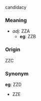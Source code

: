 candidacy
### Meaning
+ _adj_: ZZA
	+ __eg__: ZZB

### Origin

ZZC

### Synonym

__eg__: ZZD

+ ZZE


